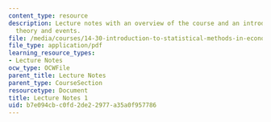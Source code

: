 ```yaml
---
content_type: resource
description: Lecture notes with an overview of the course and an introduction to set
  theory and events.
file: /media/courses/14-30-introduction-to-statistical-methods-in-economics-spring-2009/b7e094cbc0fd2de22977a35a0f957786_MIT14_30s09_lec01.pdf
file_type: application/pdf
learning_resource_types:
- Lecture Notes
ocw_type: OCWFile
parent_title: Lecture Notes
parent_type: CourseSection
resourcetype: Document
title: Lecture Notes 1
uid: b7e094cb-c0fd-2de2-2977-a35a0f957786
---
```

